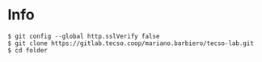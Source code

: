 # Info

    $ git config --global http.sslVerify false
    $ git clone https://gitlab.tecso.coop/mariano.barbiero/tecso-lab.git
    $ cd folder